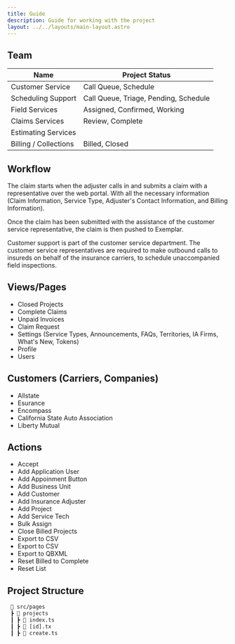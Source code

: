 ```yaml
---
title: Guide
description: Guide for working with the project
layout: ../../layouts/main-layout.astro
---
```



## Team

| Name                  | Project Status                        |
| --------------------- | ------------------------------------- |
| Customer Service      | Call Queue, Schedule                  |
| Scheduling Support    | Call Queue, Triage, Pending, Schedule |
| Field Services        | Assigned, Confirmed, Working          |
| Claims Services       | Review, Complete                      |
| Estimating Services   |                                       |
| Billing / Collections | Billed, Closed                        |


## Workflow

The claim starts when the adjuster calls in and submits a claim with a representative over the web portal. With all the necessary information (Claim Information, Service Type, Adjuster's Contact Information, and Billing Information).

Once the claim has been submitted with the assistance of the customer service representative, the claim is then pushed to Exemplar.

Customer support is part of the customer service department. The customer service representatives are required to make outbound calls to insureds on behalf of the insurance carriers, to schedule unaccompanied field inspections.


## Views/Pages

- Closed Projects
- Complete Claims
- Unpaid Invoices
- Claim Request
- Settings (Service Types, Announcements, FAQs, Territories, IA Firms, What's New, Tokens)
- Profile
- Users


## Customers (Carriers, Companies)

- Allstate
- Esurance
- Encompass
- California State Auto Association
- Liberty Mutual



## Actions

- Accept
- Add Application User
- Add Appoinment Button
- Add Business Unit
- Add Customer
- Add Insurance Adjuster
- Add Project
- Add Service Tech
- Bulk Assign
- Close Billed Projects
- Export to CSV
- Export to CSV
- Export to QBXML
- Reset Billed to Complete
- Reset List

## Project Structure

```diff
 📂 src/pages
 ┣ 📂 projects
 ┃ ┣ 📜 index.ts
 ┃ ┣ 📜 [id].tx
 ┃ ┣ 📜 create.ts
```